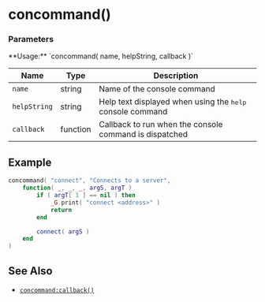 concommand()
============

<div class="panel panel-info">
  <div class="panel-heading">
    <h3 class="panel-title">Parameters</h3>
  </div>
  <div class="panel-body">
    **Usage:** `concommand( name, helpString, callback )`
  </div>

  | Name         | Type     | Description                                                        |
  | ------------ | -------- | ------------------------------------------------------------------ |
  | `name`       | string   | Name of the console command                                        |
  | `helpString` | string   | Help text displayed when using the <kbd>help</kbd> console command |
  | `callback`   | function | Callback to run when the console command is dispatched             |
</div>

Example
-------

```lua
concommand( "connect", "Connects to a server",
	function( _, _, _, argS, argT )
		if ( argT[ 1 ] == nil ) then
			_G.print( "connect <address>" )
			return
		end

		connect( argS )
	end
)
```

See Also
--------

* [`concommand:callback()`](api/concommand.callback)
